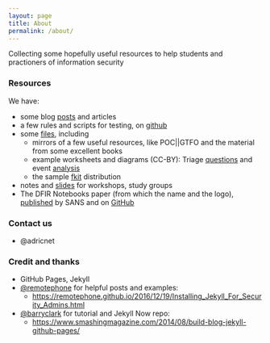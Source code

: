 ```yaml
---
layout: page
title: About
permalink: /about/
---
```


Collecting some hopefully useful resources to help students and practioners of information security

### Resources

We have:

* some blog [posts](http://www.dfirnotes.net/posts/)  and articles 
* a few rules and scripts for testing, on [github](https://github.com/dfirnotes/rules/)
* some [files](http://dfirfiles.net/), including 
  * mirrors of a few useful resources, like POC||GTFO and the material from some excellent books
  * example worksheets and diagrams (CC-BY): Triage [questions](http://dfirfiles.net/Triage_and_Identification_Qs_flyer.pdf) and event [analysis](http://dfirfiles.net/Event_Analysis_worksheet.pdf)
  * the sample [fkit](http://dfirfiles.net/fkit/) distribution 
* notes and [slides](http://dfirfiles.net/myslides/) for workshops, study groups
* The DFIR Notebooks paper (from which the name and the logo), [published](https://www.sans.org/reading-room/whitepapers/forensics/analysis-reporting-improvements-notebooks-36407) by SANS and on [GitHub](https://github.com/adricnet/dfirnotes/)

### Contact us

* @adricnet 

### Credit and thanks

* GitHub Pages, Jekyll
* [@remotephone](https://remotephone.github.io) for helpful posts and examples: 
  * https://remotephone.github.io/2016/12/19/Installing_Jekyll_For_Security_Admins.html
* [@barryclark](https://barryclark.github.io) for tutorial and Jekyll Now repo: 
  * https://www.smashingmagazine.com/2014/08/build-blog-jekyll-github-pages/
